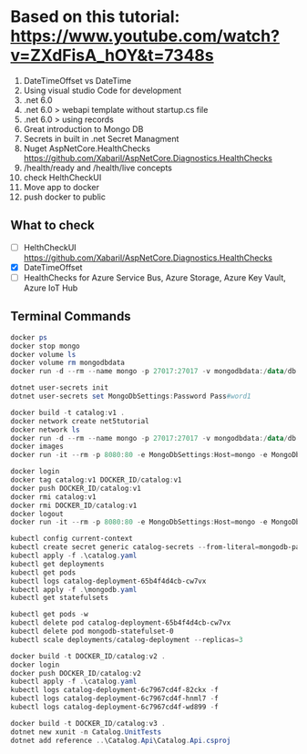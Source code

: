 # Based on this tutorial: https://www.youtube.com/watch?v=ZXdFisA_hOY&t=7348s

1. DateTimeOffset vs DateTime
2. Using visual studio Code for development
3. .net 6.0
4. .net 6.0 > webapi template without startup.cs file
5. .net 6.0 > using records
6. Great introduction to Mongo DB
7. Secrets in built in .net Secret Managment
8. Nuget AspNetCore.HealthChecks https://github.com/Xabaril/AspNetCore.Diagnostics.HealthChecks
9. /health/ready and /health/live concepts
10. check HelthCheckUI
11. Move app to docker
12. push docker to public

## What to check

* [ ] HelthCheckUI https://github.com/Xabaril/AspNetCore.Diagnostics.HealthChecks
* [x] DateTimeOffset
* [ ] HealthChecks for Azure Service Bus, Azure Storage, Azure Key Vault, Azure IoT Hub

## Terminal Commands

```powershell
docker ps
docker stop mongo
docker volume ls
docker volume rm mongodbdata
docker run -d --rm --name mongo -p 27017:27017 -v mongodbdata:/data/db -e MONGO_INITDB_ROOT_USERNAME=mongoadmin -e MONGO_INITDB_ROOT_PASSWORD=Pass#word1 mongo
```

```powershell
dotnet user-secrets init
dotnet user-secrets set MongoDbSettings:Password Pass#word1
```

```powershell
docker build -t catalog:v1 .
docker network create net5tutorial
docker network ls
docker run -d --rm --name mongo -p 27017:27017 -v mongodbdata:/data/db -e MONGO_INITDB_ROOT_USERNAME=mongoadmin -e MONGO_INITDB_ROOT_PASSWORD=Pass#word1 --network=net5tutorial mongo
docker images
docker run -it --rm -p 8080:80 -e MongoDbSettings:Host=mongo -e MongoDbSettings:Password=Pass#word1 --network net5tutorial catalog:v1
```

```powershell
docker login
docker tag catalog:v1 DOCKER_ID/catalog:v1
docker push DOCKER_ID/catalog:v1
docker rmi catalog:v1
docker rmi DOCKER_ID/catalog:v1
docker logout
docker run -it --rm -p 8080:80 -e MongoDbSettings:Host=mongo -e MongoDbSettings:Password=Pass#word1 --network net5tutorial DOCKER_ID/catalog:v1
```

```powershell
kubectl config current-context
kubectl create secret generic catalog-secrets --from-literal=mongodb-password='Pass#word1'
kubectl apply -f .\catalog.yaml
kubectl get deployments
kubectl get pods
kubectl logs catalog-deployment-65b4f4d4cb-cw7vx
kubectl apply -f .\mongodb.yaml
kubectl get statefulsets
```

```powershell
kubectl get pods -w
kubectl delete pod catalog-deployment-65b4f4d4cb-cw7vx
kubectl delete pod mongodb-statefulset-0
kubectl scale deployments/catalog-deployment --replicas=3
```

```powershell
docker build -t DOCKER_ID/catalog:v2 .
docker login
docker push DOCKER_ID/catalog:v2
kubectl apply -f .\catalog.yaml
kubectl logs catalog-deployment-6c7967cd4f-82ckx -f
kubectl logs catalog-deployment-6c7967cd4f-hnml7 -f
kubectl logs catalog-deployment-6c7967cd4f-wd899 -f
```

```powershell
docker build -t DOCKER_ID/catalog:v3 .
dotnet new xunit -n Catalog.UnitTests
dotnet add reference ..\Catalog.Api\Catalog.Api.csproj
```
